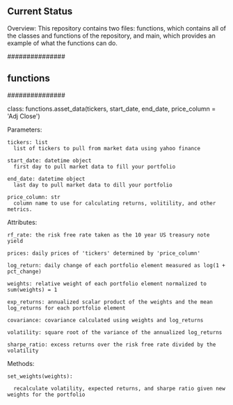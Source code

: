 
## Current Status ##

Overview: This repository contains two files: functions, which contains all of the classes and functions of the repository, and main, which provides an example of what the functions can do.

###############
## functions ##
###############

class: functions.asset_data(tickers, start_date, end_date, price_column = 'Adj Close')

  Parameters:
  
    tickers: list
      list of tickers to pull from market data using yahoo finance
      
    start_date: datetime object
      first day to pull market data to fill your portfolio
      
    end_date: datetime object
      last day to pull market data to dill your portfolio
      
    price_column: str
      column name to use for calculating returns, volitility, and other metrics.

  Attributes:
  
    rf_rate: the risk free rate taken as the 10 year US treasury note yield
    
    prices: daily prices of 'tickers' determined by 'price_column'
    
    log_return: daily change of each portfolio element measured as log(1 + pct_change)
    
    weights: relative weight of each portfolio element normalized to sum(weights) = 1
    
    exp_returns: annualized scalar product of the weights and the mean log_returns for each portfolio element
    
    covariance: covariance calculated using weights and log_returns
    
    volatility: square root of the variance of the annualized log_returns
    
    sharpe_ratio: excess returns over the risk free rate divided by the volatility

  Methods:
  
    set_weights(weights):
    
      recalculate volatility, expected returns, and sharpe ratio given new weights for the portfolio
    
